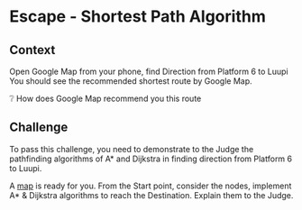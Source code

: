 # Escape - Shortest Path Algorithm

## Context
Open Google Map from your phone, find Direction from Platform 6 to Luupi
You should see the recommended shortest route by Google Map.

❔ How does Google Map recommend you this route

## Challenge
To pass this challenge, you need to demonstrate to the Judge the pathfinding algorithms of A* and Dijkstra in finding direction from Platform 6 to Luupi.

A [map](https://github.com/Coding-sauna-ry/Escape/blob/main/Escape-map.png) is ready for you. From the Start point, consider the nodes, implement A* & Dijkstra algorithms to reach the Destination. Explain them to the Judge.
